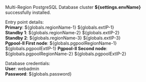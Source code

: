 Multi-Region PostgreSQL Database cluster **${settings.envName}** successfully installed.

Entry point details:    
**Primary**: ${globals.regionName-1} ${globals.extIP-1}   
**Standby 1**: ${globals.regionName-2} ${globals.extIP-2}   
**Standby 2**: ${globals.regionName-3} ${globals.extIP-3}  
**Pgpool-II First node**: ${globals.pgpoolRegionName-1} ${globals.pgpoolExtIP-1}
**Pgpool-II Second node**: ${globals.pgpoolRegionName-2} ${globals.pgpoolExtIP-2}   

Database credentials:   
**User**: webadmin    
**Password**: ${globals.password}  
